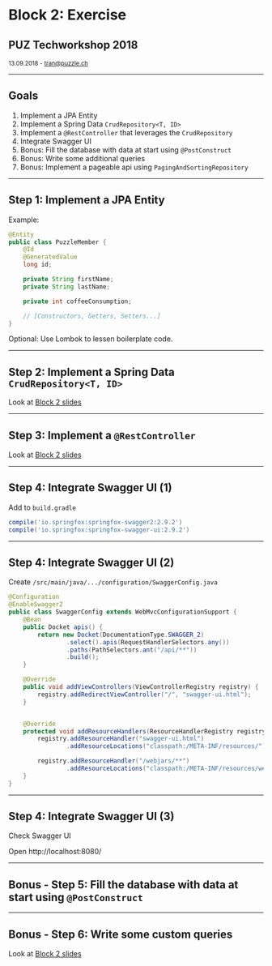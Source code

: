 # Block 2: Exercise

## PUZ Techworkshop 2018

<small>13.09.2018 - tran@puzzle.ch</small>

<!-- .slide: class="master02" -->

---

## Goals

1. Implement a JPA Entity
2. Implement a Spring Data `CrudRepository<T, ID>`
3. Implement a `@RestController` that leverages the `CrudRepository`
4. Integrate Swagger UI
5. Bonus: Fill the database with data at start using `@PostConstruct`
6. Bonus: Write some additional queries
7. Bonus: Implement a pageable api using `PagingAndSortingRepository`

---

## Step 1: Implement a JPA Entity

Example:

```java
@Entity
public class PuzzleMember {
    @Id
    @GeneratedValue
    long id;

    private String firstName;
    private String lastName;

    private int coffeeConsumption;

    // [Constructors, Getters, Setters...]
}
```

Optional: Use Lombok to lessen boilerplate code.

---

## Step 2: Implement a Spring Data `CrudRepository<T, ID>`

Look at [Block 2 slides](block_2.md#/4)

---

## Step 3: Implement a `@RestController`

Look at [Block 2 slides](block_2.md#/5)

---

## Step 4: Integrate Swagger UI (1)
Add to `build.gradle`

```groovy
compile('io.springfox:springfox-swagger2:2.9.2')
compile('io.springfox:springfox-swagger-ui:2.9.2')
```

----

## Step 4: Integrate Swagger UI (2)
Create `/src/main/java/.../configuration/SwaggerConfig.java`

```java
@Configuration
@EnableSwagger2
public class SwaggerConfig extends WebMvcConfigurationSupport {
    @Bean
    public Docket apis() {
        return new Docket(DocumentationType.SWAGGER_2)
                .select().apis(RequestHandlerSelectors.any())
                .paths(PathSelectors.ant("/api/**"))
                .build();
    }

    @Override
    public void addViewControllers(ViewControllerRegistry registry) {
        registry.addRedirectViewController("/", "swagger-ui.html");
    }


    @Override
    protected void addResourceHandlers(ResourceHandlerRegistry registry) {
        registry.addResourceHandler("swagger-ui.html")
                .addResourceLocations("classpath:/META-INF/resources/");

        registry.addResourceHandler("/webjars/**")
                .addResourceLocations("classpath:/META-INF/resources/webjars/");
    }
}
```

----

## Step 4: Integrate Swagger UI (3)

Check Swagger UI

Open http://localhost:8080/

---

## Bonus - Step 5: Fill the database with data at start using `@PostConstruct`

---

## Bonus - Step 6: Write some custom queries

Look at [Block 2 slides](block_2.md#/4/2)

